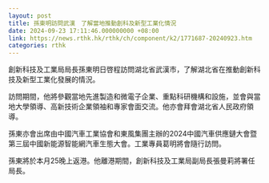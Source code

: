 ```yaml
---
layout: post
title: 孫東明訪問武漢　了解當地推動創科及新型工業化情況
date: 2024-09-23 17:11:46.000000000 +08:00
link: https://news.rthk.hk/rthk/ch/component/k2/1771687-20240923.htm
categories: rthk
---
```


創新科技及工業局局長孫東明日啓程訪問湖北省武漢市，了解湖北省在推動創新科技及新型工業化發展的情況。
 
訪問期間，他將參觀當地先進製造和微電子企業、重點科研機構和設施，並會與當地大學領導、高新技術企業領袖和專家會面交流。他亦會拜會湖北省人民政府領導。
 
孫東亦會出席由中國汽車工業協會和東風集團主辦的2024中國汽車供應鏈大會暨第三屆中國新能源智能網汽車生態大會。工業專員葛明將會隨行訪問。
 
孫東將於本月25晚上返港。他離港期間，創新科技及工業局副局長張曼莉將署任局長。
